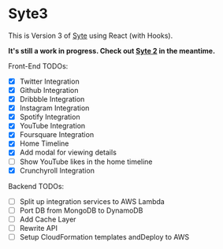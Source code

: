 # Syte3

This is Version 3 of [Syte](https://github.com/rigoneri/Syte2) using React (with Hooks).

**It's still a work in progress. Check out [Syte 2](https://github.com/rigoneri/Syte2) in the meantime.**

Front-End TODOs:

-   [x] Twitter Integration
-   [x] Github Integration
-   [x] Dribbble Integration
-   [x] Instagram Integration
-   [x] Spotify Integration
-   [x] YouTube Integration
-   [x] Foursquare Integration
-   [x] Home Timeline
-   [x] Add modal for viewing details
-   [ ] Show YouTube likes in the home timeline
-   [x] Crunchyroll Integration

Backend TODOs:

-   [ ] Split up integration services to AWS Lambda
-   [ ] Port DB from MongoDB to DynamoDB
-   [ ] Add Cache Layer
-   [ ] Rewrite API
-   [ ] Setup CloudFormation templates andDeploy to AWS
